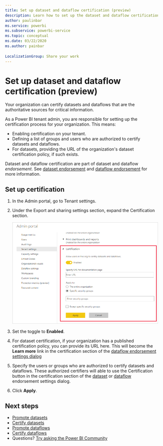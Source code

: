 ```yaml
---
title: Set up dataset and dataflow certification (preview)
description: Learn how to set up the dataset and dataflow certification process in your org.
author: paulinbar
ms.service: powerbi
ms.subservice: powerbi-service
ms.topic: conceptual
ms.date: 03/22/2020
ms.author: painbar

LocalizationGroup: Share your work
---
```

# Set up dataset and dataflow certification (preview)

Your organization can certify datasets and dataflows that are the authoritative sources for critical information.

As a Power BI tenant admin, you are responsible for setting up the certification process for your organization. This means:
* Enabling certification on your tenant.
* Defining a list of groups and users who are authorized to certify datasets and dataflows.
* For datasets, providing the URL of the organization's dataset certification policy, if such exists.

Dataset and dataflow certification are part of dataset and dataflow *endorsement*. See [dataset endorsement](../connect-da../connect-da../connect-da../connect-data/service-datasets-promote.md) and [dataflow endorsement](../transform-model/service-dataflows-promote-certify.md) for more information.


## Set up certification

1. In the Admin portal, go to Tenant settings.
1. Under the Export and sharing settings section, expand the Certification section.

   ![Set up dataset and dataflow certification](media/service-admin-setup-certification/service-admin-certification-setup-dialog.png)

1. Set the toggle to **Enabled**.
1. For dataset certification, if your organization has a published certification policy, you can provide its URL here. This will become the **Learn more** link in the certification section of the [dataflow endorsement settings dialog](../connect-da../connect-da../connect-da../connect-data/service-datasets-promote.md#request-dataset-certification) 
1. Specify the users or groups who are authorized to certify datasets and dataflows. These authorized certifiers will able to use the Certification button in the certification section of the [dataset](../connect-da../connect-da../connect-da../connect-data/service-datasets-promote.md#request-dataset-certification) or [dataflow](../transform-model/service-dataflows-promote-certify.md#certify-a-dataflow) endorsement settings dialog.
1. Click **Apply**.

## Next steps
* [Promote datasets](../connect-da../connect-da../connect-da../connect-data/service-datasets-promote.md)
* [Certify datasets](../connect-data/service-datasets-certify.md)
* [Promote dataflows](../transform-model/service-dataflows-promote-certify.md#promote-a-dataflow)
* [Certify dataflows](../transform-model/service-dataflows-promote-certify.md#certify-a-dataflow)
* Questions? [Try asking the Power BI Community](https://community.powerbi.com/)





